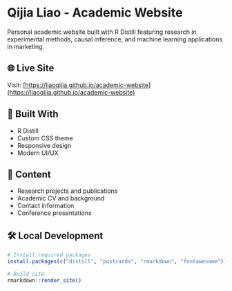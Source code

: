 # Qijia Liao - Academic Website

Personal academic website built with R Distill featuring research in experimental methods, causal inference, and machine learning applications in marketing.

## 🌐 Live Site
Visit: [https://liaoqijia.github.io/academic-website](https://liaoqijia.github.io/academic-website)

## 🔧 Built With
- R Distill
- Custom CSS theme
- Responsive design
- Modern UI/UX

## 📝 Content
- Research projects and publications
- Academic CV and background
- Contact information
- Conference presentations

## 🛠️ Local Development

```r
# Install required packages
install.packages(c("distill", "postcards", "rmarkdown", "fontawesome"))

# Build site
rmarkdown::render_site()
